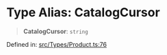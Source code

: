 # Type Alias: CatalogCursor

> **CatalogCursor**: `string`

Defined in: [src/Types/Product.ts:76](https://github.com/Fokusdotid/bail/blob/0fe6346a5ff68a74eb71890335c982b44e2da604/src/Types/Product.ts#L76)
